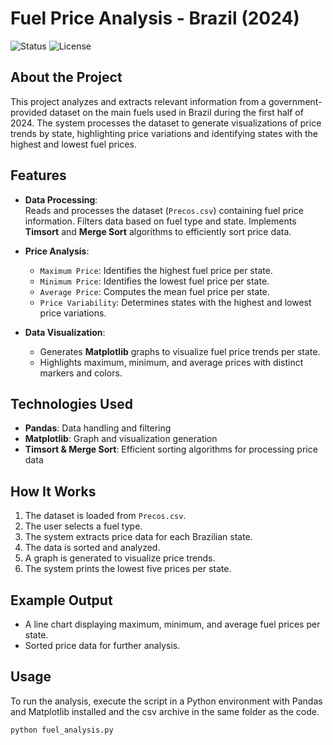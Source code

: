 # Fuel Price Analysis - Brazil (2024)

![Status](https://img.shields.io/badge/Status-Completed-green)  ![License](https://img.shields.io/badge/License-MIT-yellow.svg)

## About the Project
This project analyzes and extracts relevant information from a government-provided dataset on the main fuels used in Brazil during the first half of 2024. The system processes the dataset to generate visualizations of price trends by state, highlighting price variations and identifying states with the highest and lowest fuel prices.

## Features

- **Data Processing**:  
  Reads and processes the dataset (`Precos.csv`) containing fuel price information.
  Filters data based on fuel type and state.
  Implements **Timsort** and **Merge Sort** algorithms to efficiently sort price data.

- **Price Analysis**:  
  - `Maximum Price`: Identifies the highest fuel price per state.
  - `Minimum Price`: Identifies the lowest fuel price per state.
  - `Average Price`: Computes the mean fuel price per state.
  - `Price Variability`: Determines states with the highest and lowest price variations.

- **Data Visualization**:  
  - Generates **Matplotlib** graphs to visualize fuel price trends per state.
  - Highlights maximum, minimum, and average prices with distinct markers and colors.

## Technologies Used

- **Pandas**: Data handling and filtering
- **Matplotlib**: Graph and visualization generation
- **Timsort & Merge Sort**: Efficient sorting algorithms for processing price data

## How It Works

1. The dataset is loaded from `Precos.csv`.
2. The user selects a fuel type.
3. The system extracts price data for each Brazilian state.
4. The data is sorted and analyzed.
5. A graph is generated to visualize price trends.
6. The system prints the lowest five prices per state.

## Example Output

- A line chart displaying maximum, minimum, and average fuel prices per state.
- Sorted price data for further analysis.

## Usage

To run the analysis, execute the script in a Python environment with Pandas and Matplotlib installed and the csv archive in the same folder as the code.

```bash
python fuel_analysis.py
```

